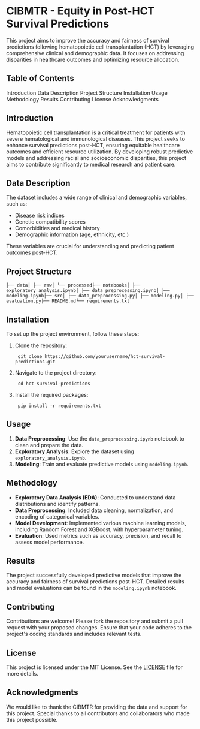 # CIBMTR - Equity in Post-HCT Survival Predictions

This project aims to improve the accuracy and fairness of survival predictions following hematopoietic cell transplantation (HCT) by leveraging comprehensive clinical and demographic data. It focuses on addressing disparities in healthcare outcomes and optimizing resource allocation.

## Table of Contents


Introduction
Data Description
Project Structure
Installation
Usage
Methodology
Results
Contributing
License
Acknowledgments


## Introduction

Hematopoietic cell transplantation is a critical treatment for patients with severe hematological and immunological diseases. This project seeks to enhance survival predictions post-HCT, ensuring equitable healthcare outcomes and efficient resource utilization. By developing robust predictive models and addressing racial and socioeconomic disparities, this project aims to contribute significantly to medical research and patient care.

## Data Description

The dataset includes a wide range of clinical and demographic variables, such as:

- Disease risk indices
- Genetic compatibility scores
- Comorbidities and medical history
- Demographic information (age, ethnicity, etc.)

These variables are crucial for understanding and predicting patient outcomes post-HCT.

## Project Structure

    ├── data│ ├── raw│ └── processed├── notebooks│ ├── exploratory_analysis.ipynb│ ├── data_preprocessing.ipynb│ ├── modeling.ipynb├── src│ ├── data_preprocessing.py│ ├── modeling.py│ ├── evaluation.py├── README.md└── requirements.txt

## Installation

To set up the project environment, follow these steps:

1. Clone the repository:

        git clone https://github.com/yourusername/hct-survival-predictions.git
2. Navigate to the project directory:

        cd hct-survival-predictions
3. Install the required packages:

        pip install -r requirements.txt

## Usage

1. **Data Preprocessing**: Use the `data_preprocessing.ipynb` notebook to clean and prepare the data.
2. **Exploratory Analysis**: Explore the dataset using `exploratory_analysis.ipynb`.
3. **Modeling**: Train and evaluate predictive models using `modeling.ipynb`.

## Methodology

- **Exploratory Data Analysis (EDA)**: Conducted to understand data distributions and identify patterns.
- **Data Preprocessing**: Included data cleaning, normalization, and encoding of categorical variables.
- **Model Development**: Implemented various machine learning models, including Random Forest and XGBoost, with hyperparameter tuning.
- **Evaluation**: Used metrics such as accuracy, precision, and recall to assess model performance.

## Results

The project successfully developed predictive models that improve the accuracy and fairness of survival predictions post-HCT. Detailed results and model evaluations can be found in the `modeling.ipynb` notebook.

## Contributing

Contributions are welcome! Please fork the repository and submit a pull request with your proposed changes. Ensure that your code adheres to the project's coding standards and includes relevant tests.

## License

This project is licensed under the MIT License. See the [LICENSE](https://app.adapta.one/chats/gpt/LICENSE) file for more details.

## Acknowledgments

We would like to thank the CIBMTR for providing the data and support for this project. Special thanks to all contributors and collaborators who made this project possible.
